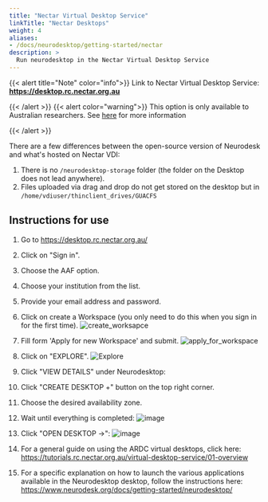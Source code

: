 ```yaml
---
title: "Nectar Virtual Desktop Service"
linkTitle: "Nectar Desktops"
weight: 4
aliases:
- /docs/neurodesktop/getting-started/nectar
description: >
  Run neurodesktop in the Nectar Virtual Desktop Service
---
```


{{< alert title="Note" color="info">}}
Link to Nectar Virtual Desktop Service: **https://desktop.rc.nectar.org.au**


{{< /alert >}}
{{< alert color="warning">}}
This option is only available to Australian researchers. See [here](https://desktop.rc.nectar.org.au/about) for more information

{{< /alert >}}

There are a few differences between the open-source version of Neurodesk and what's hosted on Nectar VDI:
1) There is no `/neurodesktop-storage` folder (the folder on the Desktop does not lead anywhere).
2) Files uploaded via drag and drop do not get stored on the desktop but in `/home/vdiuser/thinclient_drives/GUACFS`

## Instructions for use

1) Go to https://desktop.rc.nectar.org.au/

2) Click on "Sign in".

3) Choose the AAF option.

4) Choose your institution from the list.

5) Provide your email address and password.

6) Click on create a Workspace (you only need to do this when you sign in for the first time).
![create_worksapce](/getting-started/neurodesktop/create_worksapce.png)

7) Fill form 'Apply for new Workspace' and submit.
![apply_for_workspace](/getting-started/neurodesktop/apply_for_workspace.png)


8) Click on "EXPLORE".
![Explore](/getting-started/neurodesktop/Explore.png)

10) Click "VIEW DETAILS" under Neurodesktop:

11) Click "CREATE DESKTOP +" button on the top right corner.

12) Choose the desired availability zone.

13) Wait until everything is completed:
![image](https://user-images.githubusercontent.com/4021595/150286126-2d8f60af-7499-4c69-998a-668c9c34d8c9.png)

14) Click "OPEN DESKTOP ->":
![image](https://user-images.githubusercontent.com/4021595/150286383-1c1b8d20-c772-4598-a81b-1ef9e11526b8.png)

15) For a general guide on using the ARDC virtual desktops, click here:
https://tutorials.rc.nectar.org.au/virtual-desktop-service/01-overview

16) For a specific explanation on how to launch the various applications available in the Neurodesktop desktop, follow the instructions here:
https://www.neurodesk.org/docs/getting-started/neurodesktop/

